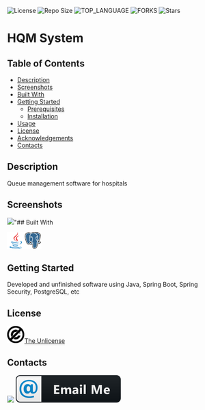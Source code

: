 ![License](https://img.shields.io/github/license/Hasanjonovdev/HospitalQueueManagement.svg?style=for-the-badge) ![Repo Size](https://img.shields.io/github/languages/code-size/Hasanjonovdev/HospitalQueueManagement.svg?style=for-the-badge) ![TOP_LANGUAGE](https://img.shields.io/github/languages/top/Hasanjonovdev/HospitalQueueManagement.svg?style=for-the-badge) ![FORKS](https://img.shields.io/github/forks/Hasanjonovdev/HospitalQueueManagement.svg?style=for-the-badge&social) ![Stars](https://img.shields.io/github/stars/Hasanjonovdev/HospitalQueueManagement.svg?style=for-the-badge)
    
# HQM System

## Table of Contents

- [Description](#description)
- [Screenshots](#screenshots)
- [Built With](#built-with)
- [Getting Started](#getting-started)
  - [Prerequisites](#prerequisites)
  - [Installation](#installation)
- [Usage](#usage)
- [License](#license)
- [Acknowledgements](#acknowledgements)
- [Contacts](#contacts)

## Description

Queue management software for hospitals

## Screenshots

<img src="https://t3.ftcdn.net/jpg/05/14/36/48/360_F_514364850_xLOQX6SOY2qcjAIcTowsi3xYvHmhmvs0.jpg" />"## Built With

<a href="https://docs.oracle.com/javase/tutorial/index.html"><img src="https://raw.githubusercontent.com/devicons/devicon/master/icons/java/java-original.svg" height="40px" width="40px" /></a><a href="https://www.postgresql.org/"><img src="https://raw.githubusercontent.com/devicons/devicon/master/icons/postgresql/postgresql-original.svg" height="40px" width="40px" /></a>

## Getting Started

Developed and unfinished software using Java, Spring Boot, Spring Security, PostgreSQL, etc

## License

<a href="https://choosealicense.com/licenses/unlicense/"><img src="https://raw.githubusercontent.com/johnturner4004/readme-generator/master/src/components/assets/images/unlicense.svg" height=40 />The Unlicense</a>

## Contacts

<a href="https://www.linkedin.com/in/azamat-hasanjonov-883922263"><img src="https://img.shields.io/badge/LinkedIn-0077B5?style=for-the-badge&logo=linkedin&logoColor=white" /></a>  <a href="mailto:hasanjonovazamat@gmail.com"><img src=https://raw.githubusercontent.com/johnturner4004/readme-generator/master/src/components/assets/images/email_me_button_icon_151852.svg /></a>

